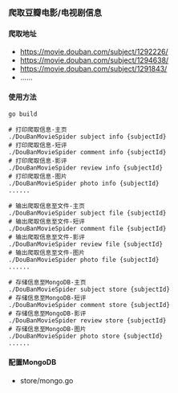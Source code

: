 ### 爬取豆瓣电影/电视剧信息

#### 爬取地址

- https://movie.douban.com/subject/1292226/
- https://movie.douban.com/subject/1294638/
- https://movie.douban.com/subject/1291843/
- ......

#### 使用方法

```shell
go build

# 打印爬取信息-主页
./DouBanMovieSpider subject info {subjectId}
# 打印爬取信息-短评
./DouBanMovieSpider comment info {subjectId}
# 打印爬取信息-影评
./DouBanMovieSpider review info {subjectId}
# 打印爬取信息-图片
./DouBanMovieSpider photo info {subjectId}
......

# 输出爬取信息至文件-主页
./DouBanMovieSpider subject file {subjectId}
# 输出爬取信息至文件-短评
./DouBanMovieSpider comment file {subjectId}
# 输出爬取信息至文件-影评
./DouBanMovieSpider review file {subjectId}
# 输出爬取信息至文件-图片
./DouBanMovieSpider photo file {subjectId}
......

# 存储信息至MongoDB-主页
./DouBanMovieSpider subject store {subjectId}
# 存储信息至MongoDB-短评
./DouBanMovieSpider comment store {subjectId}
# 存储信息至MongoDB-影评
./DouBanMovieSpider review store {subjectId}
# 存储信息至MongoDB-图片
./DouBanMovieSpider photo store {subjectId}
......
```

#### 配置MongoDB

- store/mongo.go
